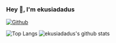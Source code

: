### Hey 👋, I'm ekusiadadus

[![Github](https://avatars.githubusercontent.com/u/70436490?s=60&v=4)](https://github.com/ekusiadadus)

![Top Langs](https://my-readme-livid.vercel.app/api/top-langs/?username=ekusiadadus&hide=html&theme=dracula)
![ekusiadadus's github stats](https://github-readme-stats.vercel.app/api?username=ekusiadadus&show_icons=true&count_private=true&line_height=40&theme=dracula)